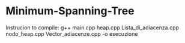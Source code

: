# Minimum-Spanning-Tree
Instrucion to compile:      g++ main.cpp heap.cpp Lista_di_adiacenza.cpp nodo_heap.cpp Vector_adiacenze.cpp -o esecuzione
